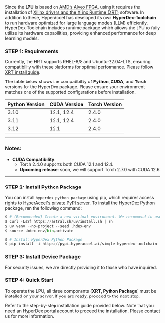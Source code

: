 <!---
Copyright 2024 The HyperAccel Inc. All rights reserved.
-->

Since the **LPU** is based on [AMD’s Alveo FPGA](https://www.amd.com/ko/products/accelerators/alveo/u55c/a-u55c-p00g-pq-g.html#get-started), using it requires the installation of [Xilinx drivers and the Xilinx Runtime (XRT)](https://www.xilinx.com/support/download/index.html/content/xilinx/en/downloadNav/alveo/u55c.html) software. In addition to these, HyperAccel has developed its own **HyperDex-Toolchain** to run hardware optimized for large language models (LLM) efficiently. HyperDex-Toolchain includes runtime package which allows the LPU to fully utilize its hardware capabilities, providing enhanced performance for deep learning models.


### STEP 1: Requirements

Currently, the HRT supports RHEL-8/8 and Ubuntu-22.04-LTS, ensuring compatibility with these platforms for optimal performance. Please follow [XRT install guide](./install_xrt.md).

The table below shows the compatibility of **Python**, **CUDA**, and **Torch** versions for the HyperDex package. Please ensure your environment matches one of the supported configurations before installation.

| **Python Version** | **CUDA Version** | **Torch Version**     |
|---------------------|------------------|------------------------|
| 3.10               | 12.1, 12.4       | 2.4.0                 |
| 3.11               | 12.1, 12.4       | 2.4.0                 |
| 3.12               | 12.1             | 2.4.0                 |

---

### Notes:
- **CUDA Compatibility**:
  - Torch 2.4.0 supports both CUDA 12.1 and 12.4.
  - **Upcoming release**: soon, we will support Torch 2.7.0 with CUDA 12.6

---

### STEP 2: Install Python Package

You can install `hyperdex python package` using pip, which requires access rights to [HyperAccel's private PyPI server](https://pypi.hyperaccel.ai). To install the HyperDex Python package, run the following command:

```python
$ # (Recommended) Create a new virtual environemnt. We recommend to use uv(https://docs.astral.sh/uv/)
$ curl -LsSf https://astral.sh/uv/install.sh | sh
$ uv venv --no-project --seed .hdex-env
$ source .hdex-env/bin/activate

$ # Install HyperDex Python Package
$ pip install -i https://pypi.hyperaccel.ai/simple hyperdex-toolchain
```

### STEP 3: Install Device Package

For security issues, we are directly providing it to those who have inquired.

### STEP 4: Quick Start

To operate the LPU, all three components (**XRT, Python Package**) must be installed on your server. If you are ready, proceed to the [next step](./quick_start.md).

Refer to the step-by-step installation guide provided below.
Note that you need an HyperDex portal account to proceed the installation.
Please [contact](mailto:contact@hyperaccel.ai) us for more information.


